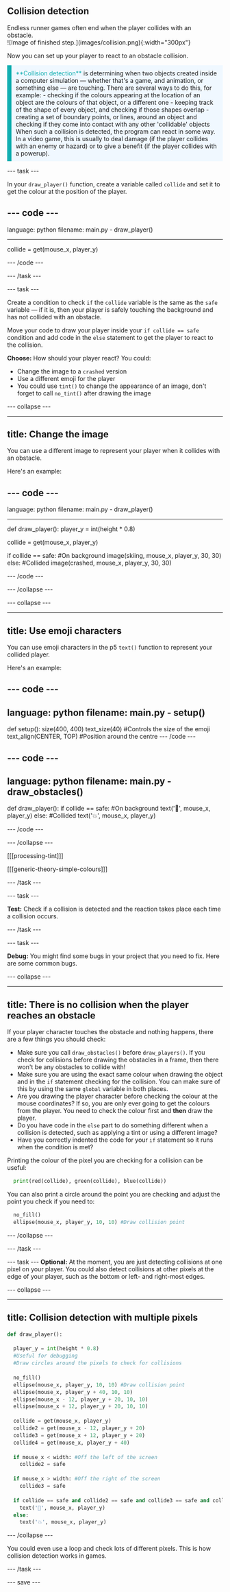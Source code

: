 ## Collision detection

<div style="display: flex; flex-wrap: wrap">
<div style="flex-basis: 200px; flex-grow: 1; margin-right: 15px;">
Endless runner games often end when the player collides with an obstacle.
</div>
<div>
![Image of finished step.](images/collision.png){:width="300px"}
</div>
</div>

Now you can set up your player to react to an obstacle collision.

<p style="border-left: solid; border-width:10px; border-color: #0faeb0; background-color: aliceblue; padding: 10px;">
<span style="color: #0faeb0">**Collision detection**</span> is determining when two objects created inside a computer simulation — whether that's a game, and animation, or something else — are touching. There are several ways to do this, for example: 
  - checking if the colours appearing at the location of an object are the colours of that object, or a different one
  - keeping track of the shape of every object, and checking if those shapes overlap
  - creating a set of boundary points, or lines, around an object and checking if they come into contact with any other 'collidable' objects
When such a collision is detected, the program can react in some way. In a video game, this is usually to deal damage (if the player collides with an enemy or hazard) or to give a benefit (if the player collides with a powerup).
</p>


--- task ---

In your `draw_player()` function, create a variable called `collide` and set it to get the colour at the position of the player.

--- code ---
---
language: python
filename: main.py - draw_player()

---

collide = get(mouse_x, player_y)

--- /code ---

--- /task ---

--- task ---

Create a condition to check `if` the `collide` variable is the same as the `safe` variable — if it is, then your player is safely touching the background and has not collided with an obstacle.

Move your code to draw your player inside your `if collide == safe` condition and add code in the `else` statement to get the player to react to the collision. 

**Choose:** How should your player react? You could:
+ Change the image to a `crashed` version
+ Use a different emoji for the player
+ You could use `tint()` to change the appearance of an image, don't forget to call `no_tint()` after drawing the image

--- collapse ---

---
title: Change the image 
---

You can use a different image to represent your player when it collides with an obstacle. 

Here's an example:

--- code ---
---
language: python
filename: main.py - draw_player()

---
def draw_player():
  player_y = int(height * 0.8)

  collide = get(mouse_x, player_y)

  if collide == safe: #On background
    image(skiing, mouse_x, player_y, 30, 30)
  else: #Collided
    image(crashed, mouse_x, player_y, 30, 30)

--- /code ---

--- /collapse ---

--- collapse ---

---
title: Use emoji characters
---

You can use emoji characters in the p5 `text()` function to represent your collided player. 

Here's an example:

--- code ---
---
language: python
filename: main.py - setup()
---
def setup():
  size(400, 400)
  text_size(40) #Controls the size of the emoji 
  text_align(CENTER, TOP) #Position around the centre
--- /code ---

--- code ---
---
language: python
filename: main.py - draw_obstacles()
---
def draw_player():
  if collide == safe: #On background
    text('🎈', mouse_x, player_y)
  else: #Collided
    text('💥', mouse_x, player_y)

--- /code ---

--- /collapse ---

[[[processing-tint]]]

[[[generic-theory-simple-colours]]]

--- /task ---

--- task ---

**Test:** Check if a collision is detected and the reaction takes place each time a collision occurs.

--- /task ---

--- task ---

**Debug:** You might find some bugs in your project that you need to fix. Here are some common bugs.

--- collapse ---

---
title: There is no collision when the player reaches an obstacle
---

If your player character touches the obstacle and nothing happens, there are a few things you should check:

 - Make sure you call `draw_obstacles()` before `draw_players()`. If you check for collisions before drawing the obstacles in a frame, then there won't be any obstacles to collide with!
 - Make sure you are using the exact same colour when drawing the object and in the `if` statement checking for the collision. You can make sure of this by using the same `global` variable in both places.
 - Are you drawing the player character before checking the colour at the mouse coordinates? If so, you are only ever going to get the colours from the player. You need to check the colour first and **then** draw the player.
 - Do you have code in the `else` part to do something different when a collision is detected, such as applying a tint or using a different image?
 - Have you correctly indented the code for your `if` statement so it runs when the condition is met?

Printing the colour of the pixel you are checking for a collision can be useful:

```python
  print(red(collide), green(collide), blue(collide))
```

You can also print a circle around the point you are checking and adjust the point you check if you need to:

```python
  no_fill()
  ellipse(mouse_x, player_y, 10, 10) #Draw collision point
```

--- /collapse ---

--- /task ---

--- task ---
**Optional:** At the moment, you are just detecting collisions at one pixel on your player. You could also detect collisions at other pixels at the edge of your player, such as the bottom or left- and right-most edges. 

--- collapse ---

---
title: Collision detection with multiple pixels
---

```python
def draw_player():
  
  player_y = int(height * 0.8)
  #Useful for debugging
  #Draw circles around the pixels to check for collisions
  
  no_fill()
  ellipse(mouse_x, player_y, 10, 10) #Draw collision point
  ellipse(mouse_x, player_y + 40, 10, 10)
  ellipse(mouse_x - 12, player_y + 20, 10, 10)
  ellipse(mouse_x + 12, player_y + 20, 10, 10)

  collide = get(mouse_x, player_y)
  collide2 = get(mouse_x - 12, player_y + 20)
  collide3 = get(mouse_x + 12, player_y + 20)
  collide4 = get(mouse_x, player_y + 40)
  
  if mouse_x < width: #Off the left of the screen
    collide2 = safe
  
  if mouse_x > width: #Off the right of the screen
    collide3 = safe
    
  if collide == safe and collide2 == safe and collide3 == safe and collide4 == safe:
    text('🎈', mouse_x, player_y)
  else:
    text('💥', mouse_x, player_y)
```

--- /collapse ---

You could even use a loop and check lots of different pixels. This is how collision detection works in games. 

--- /task ---

--- save ---

